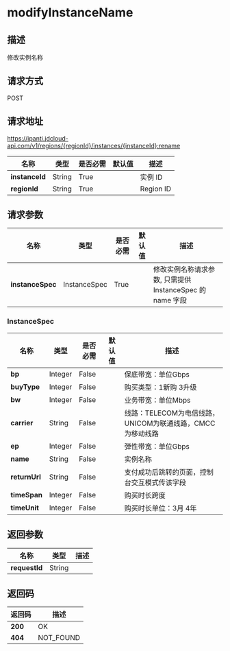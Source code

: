 # modifyInstanceName


## 描述
修改实例名称

## 请求方式
POST

## 请求地址
https://ipanti.jdcloud-api.com/v1/regions/{regionId}/instances/{instanceId}:rename

|名称|类型|是否必需|默认值|描述|
|---|---|---|---|---|
|**instanceId**|String|True| |实例 ID|
|**regionId**|String|True| |Region ID|

## 请求参数
|名称|类型|是否必需|默认值|描述|
|---|---|---|---|---|
|**instanceSpec**|InstanceSpec|True| |修改实例名称请求参数, 只需提供 InstanceSpec 的 name 字段|

### InstanceSpec
|名称|类型|是否必需|默认值|描述|
|---|---|---|---|---|
|**bp**|Integer|False| |保底带宽：单位Gbps|
|**buyType**|Integer|False| |购买类型：1新购 3升级|
|**bw**|Integer|False| |业务带宽：单位Mbps|
|**carrier**|String|False| |线路：TELECOM为电信线路，UNICOM为联通线路，CMCC为移动线路|
|**ep**|Integer|False| |弹性带宽：单位Gbps|
|**name**|String|False| |实例名称|
|**returnUrl**|String|False| |支付成功后跳转的页面，控制台交互模式传该字段|
|**timeSpan**|Integer|False| |购买时长跨度|
|**timeUnit**|Integer|False| |购买时长单位：3月 4年|

## 返回参数
|名称|类型|描述|
|---|---|---|
|**requestId**|String| |


## 返回码
|返回码|描述|
|---|---|
|**200**|OK|
|**404**|NOT_FOUND|
